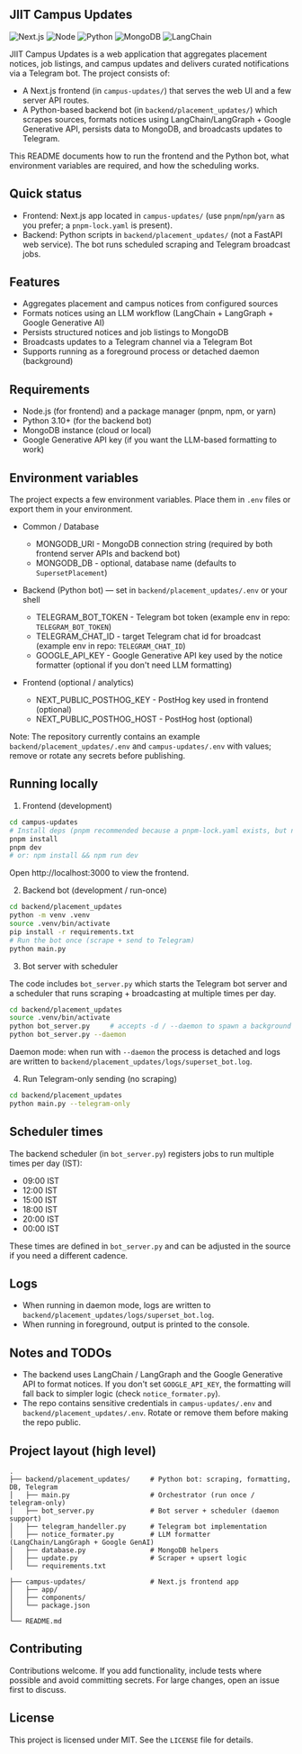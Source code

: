 ## JIIT Campus Updates

![Next.js](https://img.shields.io/badge/Frontend-Next.js-000000?logo=nextdotjs&logoColor=white) ![Node](https://img.shields.io/badge/Runtime-Node.js-339933?logo=node.js&logoColor=white) ![Python](https://img.shields.io/badge/Backend-Python-3776AB?logo=python&logoColor=white) ![MongoDB](https://img.shields.io/badge/Database-MongoDB-47A248?logo=mongodb&logoColor=white) ![LangChain](https://img.shields.io/badge/AI-LangChain-1C3C3C)

JIIT Campus Updates is a web application that aggregates placement notices, job listings, and campus updates and delivers curated notifications via a Telegram bot. The project consists of:

- A Next.js frontend (in `campus-updates/`) that serves the web UI and a few server API routes.
- A Python-based backend bot (in `backend/placement_updates/`) which scrapes sources, formats notices using LangChain/LangGraph + Google Generative API, persists data to MongoDB, and broadcasts updates to Telegram.

This README documents how to run the frontend and the Python bot, what environment variables are required, and how the scheduling works.

## Quick status

- Frontend: Next.js app located in `campus-updates/` (use `pnpm`/`npm`/`yarn` as you prefer; a `pnpm-lock.yaml` is present).
- Backend: Python scripts in `backend/placement_updates/` (not a FastAPI web service). The bot runs scheduled scraping and Telegram broadcast jobs.

## Features

- Aggregates placement and campus notices from configured sources
- Formats notices using an LLM workflow (LangChain + LangGraph + Google Generative AI)
- Persists structured notices and job listings to MongoDB
- Broadcasts updates to a Telegram channel via a Telegram Bot
- Supports running as a foreground process or detached daemon (background)

## Requirements

- Node.js (for frontend) and a package manager (pnpm, npm, or yarn)
- Python 3.10+ (for the backend bot)
- MongoDB instance (cloud or local)
- Google Generative API key (if you want the LLM-based formatting to work)

## Environment variables

The project expects a few environment variables. Place them in `.env` files or export them in your environment.

- Common / Database

  - MONGODB_URI - MongoDB connection string (required by both frontend server APIs and backend bot)
  - MONGODB_DB - optional, database name (defaults to `SupersetPlacement`)

- Backend (Python bot) — set in `backend/placement_updates/.env` or your shell

  - TELEGRAM_BOT_TOKEN - Telegram bot token (example env in repo: `TELEGRAM_BOT_TOKEN`)
  - TELEGRAM_CHAT_ID - target Telegram chat id for broadcast (example env in repo: `TELEGRAM_CHAT_ID`)
  - GOOGLE_API_KEY - Google Generative API key used by the notice formatter (optional if you don't need LLM formatting)

- Frontend (optional / analytics)
  - NEXT_PUBLIC_POSTHOG_KEY - PostHog key used in frontend (optional)
  - NEXT_PUBLIC_POSTHOG_HOST - PostHog host (optional)

Note: The repository currently contains an example `backend/placement_updates/.env` and `campus-updates/.env` with values; remove or rotate any secrets before publishing.

## Running locally

1. Frontend (development)

```bash
cd campus-updates
# Install deps (pnpm recommended because a pnpm-lock.yaml exists, but npm/yarn will also work)
pnpm install
pnpm dev
# or: npm install && npm run dev
```

Open http://localhost:3000 to view the frontend.

2. Backend bot (development / run-once)

```bash
cd backend/placement_updates
python -m venv .venv
source .venv/bin/activate
pip install -r requirements.txt
# Run the bot once (scrape + send to Telegram)
python main.py
```

3. Bot server with scheduler

The code includes `bot_server.py` which starts the Telegram bot server and a scheduler that runs scraping + broadcasting at multiple times per day.

```bash
cd backend/placement_updates
source .venv/bin/activate
python bot_server.py     # accepts -d / --daemon to spawn a background process
python bot_server.py --daemon
```

Daemon mode: when run with `--daemon` the process is detached and logs are written to `backend/placement_updates/logs/superset_bot.log`.

4. Run Telegram-only sending (no scraping)

```bash
cd backend/placement_updates
python main.py --telegram-only
```

## Scheduler times

The backend scheduler (in `bot_server.py`) registers jobs to run multiple times per day (IST):

- 09:00 IST
- 12:00 IST
- 15:00 IST
- 18:00 IST
- 20:00 IST
- 00:00 IST

These times are defined in `bot_server.py` and can be adjusted in the source if you need a different cadence.

## Logs

- When running in daemon mode, logs are written to `backend/placement_updates/logs/superset_bot.log`.
- When running in foreground, output is printed to the console.

## Notes and TODOs

- The backend uses LangChain / LangGraph and the Google Generative API to format notices. If you don't set `GOOGLE_API_KEY`, the formatting will fall back to simpler logic (check `notice_formater.py`).
- The repo contains sensitive credentials in `campus-updates/.env` and `backend/placement_updates/.env`. Rotate or remove them before making the repo public.

## Project layout (high level)

```
.
├── backend/placement_updates/     # Python bot: scraping, formatting, DB, Telegram
│   ├── main.py                    # Orchestrator (run once / telegram-only)
│   ├── bot_server.py              # Bot server + scheduler (daemon support)
│   ├── telegram_handeller.py      # Telegram bot implementation
│   ├── notice_formater.py         # LLM formatter (LangChain/LangGraph + Google GenAI)
│   ├── database.py                # MongoDB helpers
│   ├── update.py                  # Scraper + upsert logic
│   └── requirements.txt

├── campus-updates/                # Next.js frontend app
│   ├── app/
│   ├── components/
│   └── package.json
│
└── README.md
```

## Contributing

Contributions welcome. If you add functionality, include tests where possible and avoid committing secrets. For large changes, open an issue first to discuss.

## License

This project is licensed under MIT. See the `LICENSE` file for details.
